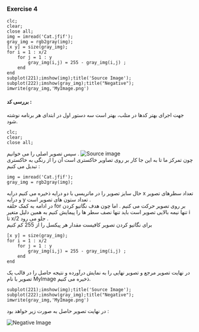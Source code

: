### Exercise 4
```
clc;
clear;
close all;
img = imread('Cat.jfif');
gray_img = rgb2gray(img);
[x y] = size(gray_img);
for i = 1 : x/2
    for j = 1 : y
        gray_img(i,j) = 255 - gray_img(i,j) ;   
    end
end
subplot(221);imshow(img);title('Source Image');
subplot(222);imshow(gray_img);title("Negative");
imwrite(gray_img,'MyImage.png')
```
#### بررسی کد :
جهت اجرای بهتر کدها در متلب، بهتر است سه دستور اول در ابتدای هر برنامه نوشته شود. 
```
clc;
clear;
close all;
```
سپس تصوير اصلی را می خوانیم .
 ![Source image](https://github.com/semnan-university-ai/image-processing-class-002/blob/main/exercises/fatemeh456/4/Cat.jfif)
<br/>
چون تمرکز ما تا به این جا کار بر روی تصاویر خاکستری است آن را از رنگی به خاکستری تبدیل می کنیم :

```
img = imread('Cat.jfif');
gray_img = rgb2gray(img);
```
حال سایز تصویر را در ماتریسی با دو درایه ذخیره می کنیم درایه x تعداد سطرهای تصویر و درایه y تعداد ستون های تصویر است .
<br/>
در ادامه به کمک حلقه for بر روی تصویر حرکت می کنیم .
اما چون هدف نگاتیو کردن تنها نیمه بالایی تصویر است باید تنها نصف سطر ها را پیمایش کنیم به همین دلیل متغیر i تا x/2 جلو می رود .
<br/>
برای نگاتیو کردن تصویر کافیست مقدار هر پیکسل را از 255 کم کنیم
```
[x y] = size(gray_img);
for i = 1 : x/2
    for j = 1 : y
        gray_img(i,j) = 255 - gray_img(i,j) ;   
    end
end
```
در نهایت تصویر مرجع و تصویر نهایی را به نمایش درآورده و نتیجه حاصل را  در قالب یک تصویر با نام MyImage ذخیره می کنیم.

```
subplot(221);imshow(img);title('Source Image');
subplot(222);imshow(gray_img);title("Negative");
imwrite(gray_img,'MyImage.png')
```
در نهايت تصویر حاصل به صورت زیر خواهد بود :
 
 ![Negative Image](https://raw.githubusercontent.com/semnan-university-ai/image-processing-class-002/main/exercises/fatemeh456/4/MyImage.png?token=GHSAT0AAAAAABPAIYAIGFSSMMKEMWR6G6UEYSJ4ZQQ)
